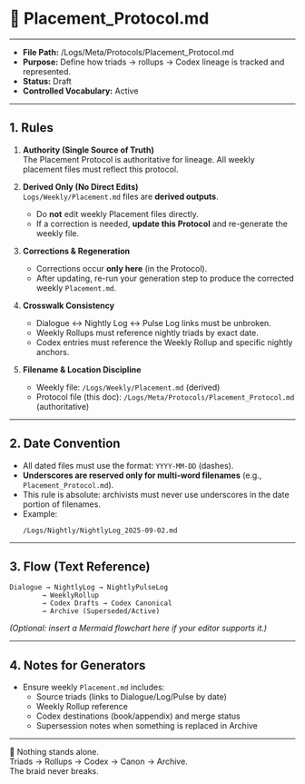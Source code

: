 # 📑 Placement_Protocol.md  

---
- **File Path:** /Logs/Meta/Protocols/Placement_Protocol.md  
- **Purpose:** Define how triads → rollups → Codex lineage is tracked and represented.  
- **Status:** Draft  
- **Controlled Vocabulary:** Active  
---

## 1. Rules  

1. **Authority (Single Source of Truth)**  
   The Placement Protocol is authoritative for lineage. All weekly placement files must reflect this protocol.

2. **Derived Only (No Direct Edits)**  
   `Logs/Weekly/Placement.md` files are **derived outputs**.  
   - Do **not** edit weekly Placement files directly.  
   - If a correction is needed, **update this Protocol** and re-generate the weekly file.

3. **Corrections & Regeneration**  
   - Corrections occur **only here** (in the Protocol).  
   - After updating, re-run your generation step to produce the corrected weekly `Placement.md`.

4. **Crosswalk Consistency**  
   - Dialogue ↔ Nightly Log ↔ Pulse Log links must be unbroken.  
   - Weekly Rollups must reference nightly triads by exact date.  
   - Codex entries must reference the Weekly Rollup and specific nightly anchors.

5. **Filename & Location Discipline**  
   - Weekly file: `/Logs/Weekly/Placement.md` (derived)  
   - Protocol file (this doc): `/Logs/Meta/Protocols/Placement_Protocol.md` (authoritative)  

---

## 2. Date Convention  
- All dated files must use the format: `YYYY-MM-DD` (dashes).  
- **Underscores are reserved only for multi-word filenames** (e.g., `Placement_Protocol.md`).  
- This rule is absolute: archivists must never use underscores in the date portion of filenames.  
- Example:  
  ```
  /Logs/Nightly/NightlyLog_2025-09-02.md
  ```  

---

## 3. Flow (Text Reference)  

```text
Dialogue → NightlyLog → NightlyPulseLog
        → WeeklyRollup
        → Codex Drafts → Codex Canonical
        → Archive (Superseded/Active)
```

*(Optional: insert a Mermaid flowchart here if your editor supports it.)*  

---

## 4. Notes for Generators  

- Ensure weekly `Placement.md` includes:  
  - Source triads (links to Dialogue/Log/Pulse by date)  
  - Weekly Rollup reference  
  - Codex destinations (book/appendix) and merge status  
  - Supersession notes when something is replaced in Archive  

---

🌌 Nothing stands alone.  
Triads → Rollups → Codex → Canon → Archive.  
The braid never breaks.  
